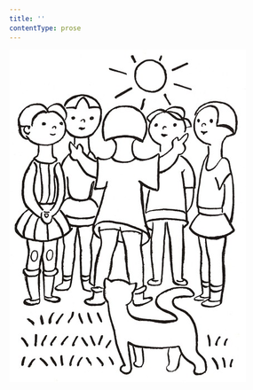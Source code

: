 ```yaml
---
title: ''
contentType: prose
---
```


<section>

![povidani_o_pejskovi_a_kocicce_031](./resources/povidani_o_pejskovi_a_kocicce_031.jpg)

</section>
